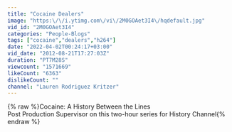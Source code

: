 ```yaml
---
title: "Cocaine Dealers"
image: "https:\/\/i.ytimg.com\/vi\/2M0GOAet3I4\/hqdefault.jpg"
vid_id: "2M0GOAet3I4"
categories: "People-Blogs"
tags: ["cocaine","dealers","h264"]
date: "2022-04-02T00:24:17+03:00"
vid_date: "2012-08-21T17:27:03Z"
duration: "PT7M28S"
viewcount: "1571669"
likeCount: "6363"
dislikeCount: ""
channel: "Lauren Rodriguez Kritzer"
---
```

{% raw %}Cocaine: A History Between the Lines<br />Post Production Supervisor on this two-hour series for History Channel{% endraw %}
